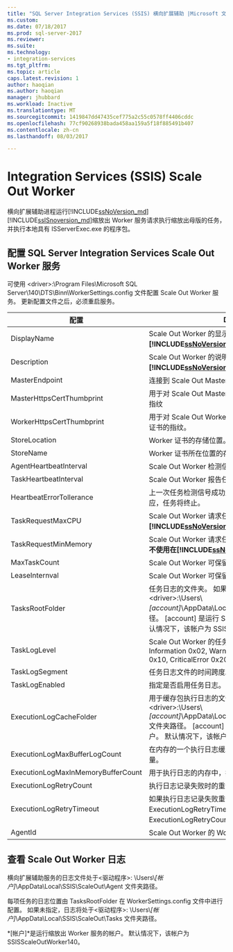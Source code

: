 ```yaml
---
title: "SQL Server Integration Services (SSIS) 横向扩展辅助 |Microsoft 文档"
ms.custom: 
ms.date: 07/18/2017
ms.prod: sql-server-2017
ms.reviewer: 
ms.suite: 
ms.technology:
- integration-services
ms.tgt_pltfrm: 
ms.topic: article
caps.latest.revision: 1
author: haoqian
ms.author: haoqian
manager: jhubbard
ms.workload: Inactive
ms.translationtype: MT
ms.sourcegitcommit: 1419847dd47435cef775a2c55c0578ff4406cddc
ms.openlocfilehash: 77cf90268938bada458aa159a5f18f885491b407
ms.contentlocale: zh-cn
ms.lasthandoff: 08/03/2017

---
```

# <a name="integration-services-ssis-scale-out-worker"></a>Integration Services (SSIS) Scale Out Worker

横向扩展辅助进程运行[!INCLUDE[ssNoVersion_md](../../includes/ssnoversion-md.md)][!INCLUDE[ssISnoversion_md](../../includes/ssisnoversion-md.md)]缩放出 Worker 服务请求执行缩放出母版的任务，并执行本地具有 ISServerExec.exe 的程序包。

## <a name="configure-sql-server-integration-services-scale-out-worker-service"></a>配置 SQL Server Integration Services Scale Out Worker 服务
可使用 \<driver\>:\Program Files\Microsoft SQL Server\140\DTS\Binn\WorkerSettings.config 文件配置 Scale Out Worker 服务。 更新配置文件之后，必须重启服务。

配置  |Description  |默认值  
---------|---------|---------
DisplayName|Scale Out Worker 的显示名称。 **在不使用在[!INCLUDE[ssNoVersion_md](../../includes/ssnoversion-md.md)]自 2017 年。**|计算机名称         
Description|Scale Out Worker 的说明。 **在不使用在[!INCLUDE[ssNoVersion_md](../../includes/ssnoversion-md.md)]自 2017 年。**|Empty         
MasterEndpoint|连接到 Scale Out Master 的终结点。|该终结点在 Scale Out Worker 安装期间设置         
MasterHttpsCertThumbprint|用于对 Scale Out Master 进行身份验证的客户端 SSL 证书的指纹|客户端证书的指纹在 Scale Out Worker 安装期间指定。          
WorkerHttpsCertThumbprint|用于对 Scale Out Worker 进行身份验证的 Scale Out Master 证书的指纹。|证书的指纹在 Scale Out Worker 安装期间自动创建并安装          
StoreLocation|Worker 证书的存储位置。|LocalMachine       
StoreName|Worker 证书所在位置的存储名称。|My         
AgentHeartbeatInterval|Scale Out Worker 检测信号的间隔时间。|00:01:00         
TaskHeartbeatInterval|Scale Out Worker 报告任务状态的间隔时间。|00:00:10         
HeartbeatErrorTollerance|上一次任务检测信号成功后，如果接收到检测信号的错误响应，任务将终止。|00:10:00      
TaskRequestMaxCPU|Scale Out Worker 请求任务的 CPU 上限。 **在不使用在[!INCLUDE[ssNoVersion_md](../../includes/ssnoversion-md.md)]自 2017 年。**|70.0         
TaskRequestMinMemory|Scale Out Worker 请求任务的内存（以 MB 表示）下限。 **在不使用在[!INCLUDE[ssNoVersion_md](../../includes/ssnoversion-md.md)]自 2017 年。**|100.0         
MaxTaskCount|Scale Out Worker 可保留的最大任务数。|10         
LeaseInternval|Scale Out Worker 可保留任务的租用间隔。|00:01:00         
TasksRootFolder|任务日志的文件夹。 如果该值为空，则使用 \<driver\>:\Users\\*[account]*\AppData\Local\SSIS\Cluster\Tasks 文件夹路径。 [account] 是运行 Scale Out Worker 服务的帐户。 默认情况下，该帐户为 SSISScaleOutWorker140。|Empty         
TaskLogLevel|Scale Out Worker 的任务日志级别。 (Verbose 0x01, Information 0x02, Warning 0x04, Error 0x08, Progress 0x10, CriticalError 0x20, Audit 0x40)|126 (Information,Warning,Error,Progress,CriticalError,Audit)     
TaskLogSegment|任务日志文件的时间跨度。|00:00:00         
TaskLogEnabled|指定是否启用任务日志。|true         
ExecutionLogCacheFolder|用于缓存包执行日志的文件夹。 如果该值为空，则使用 \<driver\>:\Users\\*[account]*\AppData\Local\SSIS\Cluster\Agent\ELogCache 文件夹路径。 [account] 是运行 Scale Out Worker 服务的帐户。 默认情况下，该帐户为 SSISScaleOutWorker140。|Empty         
ExecutionLogMaxBufferLogCount|在内存的一个执行日志缓冲区中，缓存的执行日志的最大数量。|10000        
ExecutionLogMaxInMemoryBufferCount|用于执行日志的内存中，执行日志缓冲区的最大数量。|10         
ExecutionLogRetryCount|执行日志记录失败时的重试次数。|3
ExecutionLogRetryTimeout|如果执行日志记录失败重试超时。 如果达到 ExecutionLogRetryTimeout，则忽略 ExecutionLogRetryCount。|7.00:00:00 （7 天）        
AgentId|Scale Out Worker 的 Worker 代理 ID|自动生成        

## <a name="view-scale-out-worker-log"></a>查看 Scale Out Worker 日志
横向扩展辅助服务的日志文件处于\<驱动程序\>: \Users\\*[帐户]*\AppData\Local\SSIS\ScaleOut\Agent 文件夹路径。

每项任务的日志位置由 TasksRootFolder 在 WorkerSettings.config 文件中进行配置。 如果未指定，日志将处于\<驱动程序\>: \Users\\*[帐户]*\AppData\Local\SSIS\ScaleOut\Tasks 文件夹路径。 

*[帐户]*是运行缩放出 Worker 服务的帐户。 默认情况下，该帐户为 SSISScaleOutWorker140。

